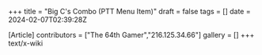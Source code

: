 +++
title = "Big C's Combo (PTT Menu Item)"
draft = false
tags = []
date = 2024-02-07T02:39:28Z

[Article]
contributors = ["The 64th Gamer","216.125.34.66"]
gallery = []
+++
text/x-wiki